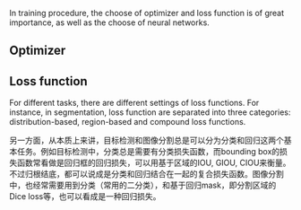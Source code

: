 In training procedure, the choose of optimizer and loss function is of great importance, as well as the choose of neural networks.

## Optimizer


## Loss function
For different tasks, there are different settings of loss functions. For instance, in segmentation, loss function are separated into three categories: distribution-based, region-based and compound loss functions. 

另一方面，从本质上来讲，目标检测和图像分割总是可以分为分类和回归这两个基本任务。例如目标检测中，分类总是需要有分类损失函数，而bounding box的损失函数常看做是回归框的回归损失，可以用基于区域的IOU, GIOU, CIOU来衡量。不过归根结底，都可以说成是分类和回归结合在一起的复合损失函数。图像分割中，也经常需要用到分类（常用的二分类），和基于回归mask，即分割区域的Dice loss等，也可以看成是一种回归损失。


